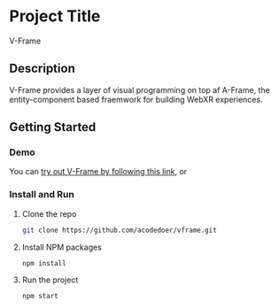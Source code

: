 # Project Title

V-Frame

## Description

V-Frame provides a layer of visual programming on top af A-Frame, the entity-component based fraemwork for building WebXR experiences. 

## Getting Started

### Demo
You can [try out V-Frame by following this link](https://acodedoer.github.io/vframe/), or

### Install and Run
1. Clone the repo
   ```sh
   git clone https://github.com/acodedoer/vframe.git
   ```
2. Install NPM packages
   ```sh
   npm install
   ```
3. Run the project
   ```sh
   npm start
   ```

